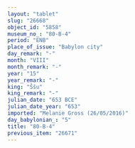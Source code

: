 ```yaml
---
layout: "tablet"
slug: "26668"
object_id: "5858"
museum_no_: "80-B-4"
period: "ENB"
place_of_issue: "Babylon city"
day_remark: "-"
month: "VIII"
month_remark: "-"
year: "15"
year_remark: "-"
king: "Ššu"
king_remark: "-"
julian_date: "653 BCE"
julian_date_year: "653"
imported: "Melanie Gross (26/05/2016)"
day_babylonian_: "5"
title: "80-B-4"
previous_item: "26671"
---
```

